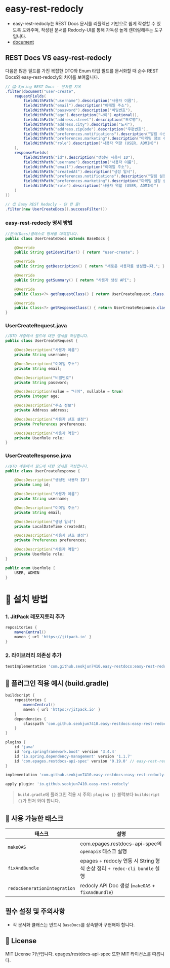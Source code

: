 # easy-rest-redocly
- easy-rest-redocly는 REST Docs 문서를 리플렉션 기반으로 쉽게 작성할 수 있도록 도와주며, 작성된 문서를 Redocly-UI를 통해 가독성 높게 렌더링해주는 도구입니다.
- [document](https://easy-rest-redocly.gitbook.io/easy/)

## REST Docs VS easy-rest-redocly
다음은 많은 필드를 가진 복잡한 DTO와 Enum 타입 필드를 문서화할 때 순수 REST Docs와 easy-rest-redocly의 차이를 보여줍니다.

```java
// 😱 Spring REST Docs - 문자열 지옥
.filter(document("user-create",
    requestFields(
        fieldWithPath("username").description("사용자 이름"),
        fieldWithPath("email").description("이메일 주소"),
        fieldWithPath("password").description("비밀번호"),
        fieldWithPath("age").description("나이").optional(),
        fieldWithPath("address.street").description("도로명"),
        fieldWithPath("address.city").description("도시"),
        fieldWithPath("address.zipCode").description("우편번호"),
        fieldWithPath("preferences.notifications").description("알림 수신 여부"),
        fieldWithPath("preferences.marketing").description("마케팅 정보 수신 여부"),
        fieldWithPath("role").description("사용자 역할 (USER, ADMIN)")
    ),
    responseFields(
        fieldWithPath("id").description("생성된 사용자 ID"),
        fieldWithPath("username").description("사용자 이름"),
        fieldWithPath("email").description("이메일 주소"),
        fieldWithPath("createdAt").description("생성 일시"),
        fieldWithPath("preferences.notifications").description("알림 설정 상태"),
        fieldWithPath("preferences.marketing").description("마케팅 설정 상태"),
        fieldWithPath("role").description("사용자 역할 (USER, ADMIN)")
    )
))
```
```java
// 😍 Easy REST Redocly - 단 한 줄!
.filter(new UserCreateDocs().successFilter())
```

### easy-rest-redocly 명세 방법
```java
//문서(Docs)클래스로 명세를 대체합니다.
public class UserCreateDocs extends BaseDocs {

    @Override
    public String getIdentifier() { return "user-create"; }

    @Override
    public String getDescription() { return "새로운 사용자를 생성합니다."; }

    @Override
    public String getSummary() { return "사용자 생성 API"; }

    @Override
    public Class<?> getRequestClass() { return UserCreateRequest.class; }

    @Override
    public Class<?> getResponseClass() { return UserCreateResponse.class; }
}
```

### UserCreateRequest.java
```java
//DTO 계층에서 필드에 대한 명세를 작성합니다.
public class UserCreateRequest {

    @DocsDescription("사용자 이름")
    private String username;

    @DocsDescription("이메일 주소")
    private String email;

    @DocsDescription("비밀번호")
    private String password;

    @DocsDescription(value = "나이", nullable = true)
    private Integer age;

    @DocsDescription("주소 정보")
    private Address address;

    @DocsDescription("사용자 선호 설정")
    private Preferences preferences;

    @DocsDescription("사용자 역할")
    private UserRole role;
}
```

### UserCreateResponse.java
```java
//DTO 계층에서 필드에 대한 명세를 작성합니다.
public class UserCreateResponse {

    @DocsDescription("생성된 사용자 ID")
    private Long id;

    @DocsDescription("사용자 이름")
    private String username;

    @DocsDescription("이메일 주소")
    private String email;

    @DocsDescription("생성 일시")
    private LocalDateTime createdAt;

    @DocsDescription("사용자 선호 설정")
    private Preferences preferences;

    @DocsDescription("사용자 역할")
    private UserRole role;
}

public enum UserRole {
    USER, ADMIN
}
```


# 🚀 설치 방법

### 1. JitPack 레포지토리 추가

```groovy
repositories {
    mavenCentral()
    maven { url 'https://jitpack.io' }
}
```

### 2. 라이브러리 의존성 추가

```groovy
testImplementation 'com.github.seokjun7410.easy-restdocs:easy-rest-redocly:v0.0.5'
```


## 🧪 플러그인 적용 예시 (build.gradle)

```groovy
buildscript {
    repositories {
        mavenCentral()
        maven { url 'https://jitpack.io' }
    }
    dependencies {
        classpath 'com.github.seokjun7410.easy-restdocs:easy-rest-redocly-plugin:v0.0.5'
    }
}

plugins {
    id 'java'
    id 'org.springframework.boot' version '3.4.4'
    id 'io.spring.dependency-management' version '1.1.7'
    id 'com.epages.restdocs-api-spec' version '0.19.0' // easy-rest-redocly는 epages.restdocs-api-spec에 gradle task를 사용하기 때문에 필수적으로 사용해야 합니다.
}

implementation 'com.github.seokjun7410.easy-restdocs:easy-rest-redocly:v0.1.3'

apply plugin: 'io.github.seokjun7410.easy-rest-redocly'
```

> `build.gradle`에 플러그인 적용 시 주의: `plugins {}` 블럭보다 `buildscript {}`가 먼저 와야 합니다.


## 🔧 사용 가능한 태스크

| 태스크 | 설명                                    |
|--------|---------------------------------------|
| `makeOAS` | com.epages.restdocs-api-spec의 `openapi3` 태스크 실행 |
| `fixAndBundle` | epages + redocly 연동 시 String 형식 손상 정리 + `redoc-cli bundle` 실행 |
| `redocGenerationIntegration` | redocly API Doc 생성 (`makeOAS` + `fixAndBundle`)   |


## 필수 설정 및 주의사항
- 각 문서화 클래스는 반드시 `BaseDocs`를 상속받아 구현해야 합니다.


## 📝 License

MIT License 기반입니다. epages/restdocs-api-spec 또한 MIT 라이선스를 따릅니다.





